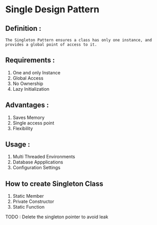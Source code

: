 # Single Design Pattern

## Definition :

``` The Singleton Pattern ensures a class has only one instance, and provides a global point of access to it. ```

## Requirements :

1. One and only Instance
2. Global Access
3. No Ownership
4. Lazy Initialization

## Advantages :

1. Saves Memory
2. Single access point
3. Flexibility

## Usage : 

1. Multi Threaded Environments
2. Database Appplications
3. Configuration Settings

## How to create Singleton Class

1. Static Member
2. Private Constructor
3. Static Function


TODO : Delete the singleton pointer to avoid leak
